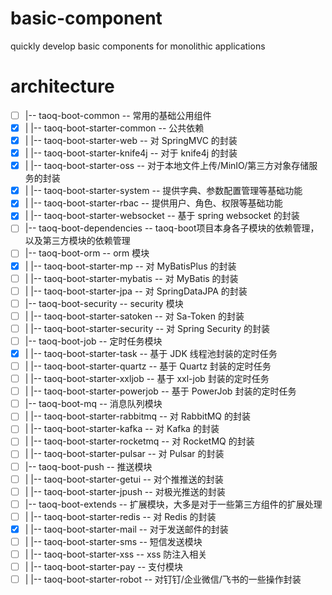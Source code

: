 # basic-component
quickly develop basic components for monolithic applications

# architecture
- [ ] |-- taoq-boot-common			-- 常用的基础公用组件
- [x] |   |-- taoq-boot-starter-common		-- 公共依赖
- [x] |   |-- taoq-boot-starter-web		    -- 对 SpringMVC 的封装
- [x] |   |-- taoq-boot-starter-knife4j		-- 对于 knife4j 的封装
- [x] |   |-- taoq-boot-starter-oss		    -- 对于本地文件上传/MinIO/第三方对象存储服务的封装
- [x] |   |-- taoq-boot-starter-system		-- 提供字典、参数配置管理等基础功能
- [x] |   |-- taoq-boot-starter-rbac		-- 提供用户、角色、权限等基础功能
- [x] |   |-- taoq-boot-starter-websocket	-- 基于 spring websocket 的封装
- [ ] |-- taoq-boot-dependencies	       -- taoq-boot项目本身各子模块的依赖管理，以及第三方模块的依赖管理
- [ ] |-- taoq-boot-orm			       -- orm 模块
- [x] |   |-- taoq-boot-starter-mp			-- 对 MyBatisPlus 的封装
- [ ] |   |-- taoq-boot-starter-mybatis		-- 对 MyBatis 的封装
- [ ] |   |-- taoq-boot-starter-jpa			-- 对 SpringDataJPA 的封装
- [ ] |-- taoq-boot-security		   -- security 模块
- [ ] |   |-- taoq-boot-starter-satoken		-- 对 Sa-Token 的封装
- [ ] |   |-- taoq-boot-starter-security	-- 对 Spring Security 的封装
- [ ] |-- taoq-boot-job			       -- 定时任务模块
- [x] |   |-- taoq-boot-starter-task		-- 基于 JDK 线程池封装的定时任务
- [ ] |   |-- taoq-boot-starter-quartz		-- 基于 Quartz 封装的定时任务
- [ ] |   |-- taoq-boot-starter-xxljob		-- 基于 xxl-job 封装的定时任务
- [ ] |   |-- taoq-boot-starter-powerjob	-- 基于 PowerJob 封装的定时任务
- [ ] |-- taoq-boot-mq			       -- 消息队列模块
- [ ] |   |-- taoq-boot-starter-rabbitmq	-- 对 RabbitMQ 的封装
- [ ] |   |-- taoq-boot-starter-kafka		-- 对 Kafka 的封装
- [ ] |   |-- taoq-boot-starter-rocketmq	-- 对 RocketMQ 的封装
- [ ] |   |-- taoq-boot-starter-pulsar	    -- 对 Pulsar 的封装
- [ ] |-- taoq-boot-push      		   -- 推送模块
- [ ] |   |-- taoq-boot-starter-getui		-- 对个推推送的封装
- [ ] |   |-- taoq-boot-starter-jpush	    -- 对极光推送的封装
- [ ] |-- taoq-boot-extends			   -- 扩展模块，大多是对于一些第三方组件的扩展处理
- [ ] |   |-- taoq-boot-starter-redis		-- 对 Redis 的封装
- [x] |   |-- taoq-boot-starter-mail		-- 对于发送邮件的封装
- [ ] |   |-- taoq-boot-starter-sms		    -- 短信发送模块
- [ ] |   |-- taoq-boot-starter-xss			-- xss 防注入相关
- [ ] |   |-- taoq-boot-starter-pay			-- 支付模块
- [ ] |   |-- taoq-boot-starter-robot		-- 对钉钉/企业微信/飞书的一些操作封装
